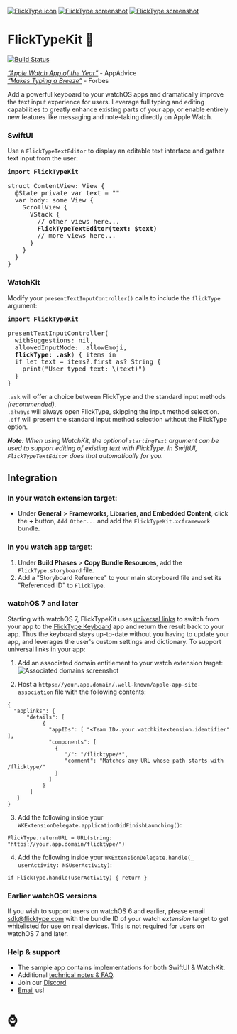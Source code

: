 [![FlickType icon](docs/icon.png)](https://apps.apple.com/us/app/flicktype-keyboard/id1359485719)
[![FlickType screenshot](docs/screenshot-1.png)](https://apps.apple.com/us/app/flicktype-keyboard/id1359485719)
[![FlickType screenshot](docs/screenshot-2.png)](https://apps.apple.com/us/app/flicktype-keyboard/id1359485719)

# FlickTypeKit 🚀
[![Build Status](https://travis-ci.com/FlickType/FlickTypeKit.svg?branch=xcframework)](https://travis-ci.com/FlickType/FlickTypeKit) 

[_“Apple Watch App of the Year”_](https://appadvice.com/post/appadvices-top-10-apple-watch-apps-2018/764638) - AppAdvice
<br>
[_“Makes Typing a Breeze”_](https://www.forbes.com/sites/davidphelan/2019/03/02/apple-watch-flicktype-gesture-keyboard-app-makes-typing-a-breeze-is-it-any-good/) - Forbes

Add a powerful keyboard to your watchOS apps and dramatically improve the text input experience for users. Leverage full typing and editing capabilities to greatly enhance existing parts of your app, or enable entirely new features like messaging and note-taking directly on Apple Watch.

### SwiftUI
Use a `FlickTypeTextEditor` to display an editable text interface and gather text input from the user:

<pre>
<b>import FlickTypeKit</b>

struct ContentView: View {
  @State private var text = ""
  var body: some View {
    ScrollView {
      VStack {
        // other views here...
        <b>FlickTypeTextEditor(text: $text)</b>
        // more views here...
      }
    }
  }
}
</pre>

### WatchKit
Modify your `presentTextInputController()` calls to include the `flickType` argument:

<pre>
<b>import FlickTypeKit</b>

presentTextInputController(
  withSuggestions: nil,
  allowedInputMode: .allowEmoji,
  <b>flickType: .ask</b>) { items in
  if let text = items?.first as? String {
    print("User typed text: \(text)")
  }
}
</pre>

 `.ask` will offer a choice between FlickType and the standard input methods _(recommended)_.
 <br>
 `.always` will always open FlickType, skipping the input method selection.
 <br>
 `.off` will present the standard input method selection without the FlickType option.

_**Note:** When using WatchKit, the optional `startingText` argument can be used to support editing of existing text with FlickType. In SwiftUI, `FlickTypeTextEditor` does that automatically for you._

## Integration

### In your watch extension target: 
  - Under **General** > **Frameworks, Libraries, and Embedded Content**, click the **+** button, `Add Other...` and add the `FlickTypeKit.xcframework` bundle.

### In you watch app target:
  1. Under **Build Phases** > **Copy Bundle Resources**, add the `FlickType.storyboard` file.
  2. Add a "Storyboard Reference" to your main storyboard file and set its "Referenced ID" to `FlickType`.

### watchOS 7 and later
Starting with watchOS 7, FlickTypeKit uses [universal links](https://developer.apple.com/documentation/xcode/allowing_apps_and_websites_to_link_to_your_content) to switch from your app to the [FlickType Keyboard](https://apps.apple.com/us/app/flicktype-keyboard/id1359485719) app and return the result back to your app. Thus the keyboard stays up-to-date without you having to update your app, and leverages the user's custom settings and dictionary. To support universal links in your app: 

1. Add an associated domain entitlement to your watch extension target:
![Associated domains screenshot](docs/associated-domains.png)

2. Host a `https://your.app.domain/.well-known/apple-app-site-association` file with the following contents:
```
{
  "applinks": {
      "details": [
           {
             "appIDs": [ "<Team ID>.your.watchkitextension.identifier" ],
             "components": [
               {
                  "/": "/flicktype/*",
                  "comment": "Matches any URL whose path starts with /flicktype/"
               }
             ]
           }
       ]
   }
}
```

3. Add the following inside your `WKExtensionDelegate.applicationDidFinishLaunching()`:
```
FlickType.returnURL = URL(string: "https://your.app.domain/flicktype/")
```
4. Add the following inside your `WKExtensionDelegate.handle(_ userActivity: NSUserActivity)`:
```
if FlickType.handle(userActivity) { return }
```

### Earlier watchOS versions
If you wish to support users on watchOS 6 and earlier, please email [sdk@flicktype.com](mailto:sdk@flicktype.com) with the bundle ID of your watch _extension_ target to get whitelisted for use on real devices. This is not required for users on watchOS 7 and later.

### Help & support
 - The sample app contains implementations for both SwiftUI & WatchKit. 
 - Additional [technical notes & FAQ](docs/Notes.md).
 - Join our [Discord](https://discord.gg/MFyvmhe)
 - [Email](mailto:sdk@flicktype.com) us!

# ⌚️
